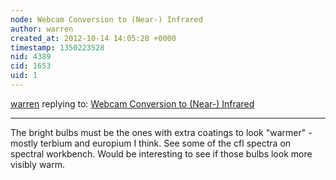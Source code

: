 ```yaml
---
node: Webcam Conversion to (Near-) Infrared
author: warren
created_at: 2012-10-14 14:05:28 +0000
timestamp: 1350223528
nid: 4389
cid: 1653
uid: 1
---
```




[warren](../profile/warren) replying to: [Webcam Conversion to (Near-) Infrared](../notes/joshmc/10-12-2012/webcam-conversion-near-infrared)

----
The bright bulbs must be the ones with extra coatings to look "warmer" - mostly terbium and europium I think. See some of the cfl spectra on spectral workbench. Would be interesting to see if those bulbs look more visibly warm. 